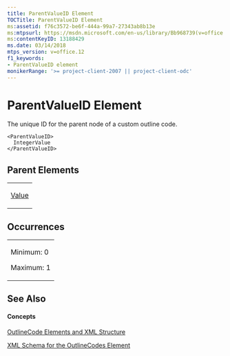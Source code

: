 ```yaml
---
title: ParentValueID Element
TOCTitle: ParentValueID Element
ms:assetid: f76c3572-be6f-444a-99a7-27343ab8b13e
ms:mtpsurl: https://msdn.microsoft.com/en-us/library/Bb968739(v=office.12)
ms:contentKeyID: 13188429
ms.date: 03/14/2018
mtps_version: v=office.12
f1_keywords:
- ParentValueID element
monikerRange: '>= project-client-2007 || project-client-odc'
---
```


# ParentValueID Element




The unique ID for the parent node of a custom outline code.

    <ParentValueID>
      IntegerValue
    </ParentValueID>

## Parent Elements

<table>
<colgroup>
<col style="width: 100%" />
</colgroup>
<tbody>
<tr class="odd">
<td><p><a href="value-element.md">Value</a></p></td>
</tr>
</tbody>
</table>

## Occurrences

<table>
<colgroup>
<col style="width: 100%" />
</colgroup>
<tbody>
<tr class="odd">
<td><p>Minimum: 0</p>
<p>Maximum: 1</p></td>
</tr>
</tbody>
</table>

## See Also

#### Concepts

[OutlineCode Elements and XML Structure](outlinecode-elements-and-xml-structure.md)

[XML Schema for the OutlineCodes Element](xml-schema-for-the-outlinecodes-element.md)

